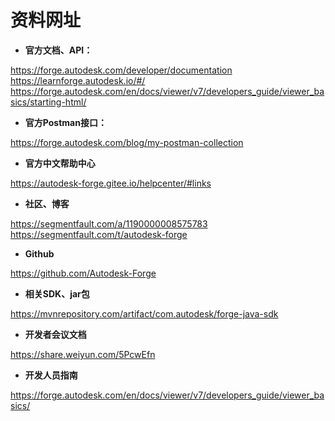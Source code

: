# 资料网址

* **官方文档、API：**

<https://forge.autodesk.com/developer/documentation>
<https://learnforge.autodesk.io/#/>
<https://forge.autodesk.com/en/docs/viewer/v7/developers_guide/viewer_basics/starting-html/>

* **官方Postman接口：**

<https://forge.autodesk.com/blog/my-postman-collection>

* **官方中文帮助中心**

<https://autodesk-forge.gitee.io/helpcenter/#links>

* **社区、博客**

<https://segmentfault.com/a/1190000008575783>
<https://segmentfault.com/t/autodesk-forge>

* **Github**

<https://github.com/Autodesk-Forge>

* **相关SDK、jar包**

<https://mvnrepository.com/artifact/com.autodesk/forge-java-sdk>

* **开发者会议文档**

<https://share.weiyun.com/5PcwEfn>

* **开发人员指南**

<https://forge.autodesk.com/en/docs/viewer/v7/developers_guide/viewer_basics/>
